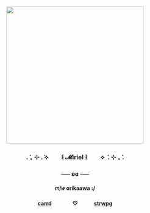 <h3 align="center"> <img src="https://i.postimg.cc/C5cGqXjD/1000002709.png" height="360"/></h3>
<h3 align="center">. ݁₊ ⊹ . ݁⟡ ㅤㅤ꒰ 𝓜iriel ꒱ㅤㅤ ⟡ ݁ . ⊹ ₊ ݁.</h3>
<h3 align="center">── ʚɞ ──</h3>
<h4 align="center">𝑚/𝑤 orikaawa :/</h4>
<h4 align="center"><a href="https://mirrrielll.carrd.co/" target="_blank">carrd</a> ㅤㅤㅤㅤ♡ ㅤㅤㅤ<a href="https://whotfismiriel.straw.page/" target="_blank">strwpg</a>
